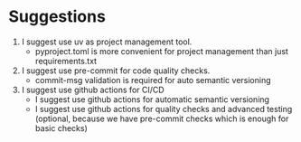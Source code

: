 # Suggestions

1. I suggest use uv as project management tool.
    - pyproject.toml is more convenient for project management than just requirements.txt
2. I suggest use pre-commit for code quality checks.
    - commit-msg validation is required for auto semantic versioning
3. I suggest use github actions for CI/CD
    - I suggest use github actions for automatic semantic versioning
    - I suggest use github actions for quality checks and advanced testing (optional, because we have pre-commit checks which is enough for basic checks)
